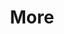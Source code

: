 ---
layout: page
title: More
nav: true
nav_order: 4
dropdown: true
children:
  - title: fitness
    permalink: /fitness/
  - title: blog
    permalink: /blog/
---